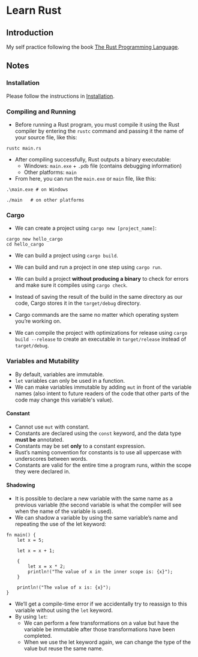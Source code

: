 # Learn Rust

## Introduction

My self practice following the book [The Rust Programming Language](https://doc.rust-lang.org/book/title-page.html).

## Notes

### Installation

Please follow the instructions in [Installation](https://doc.rust-lang.org/book/ch01-01-installation.html).

### Compiling and Running

- Before running a Rust program, you must compile it using the Rust compiler by entering the ```rustc``` command and passing it the name of your source file, like this:

```code
rustc main.rs
```

- After compiling successfully, Rust outputs a binary executable:
  - Windows: ```main.exe``` + ```.pdb``` file (contains debugging information)
  - Other platforms: ```main```
- From here, you can run the ```main.exe``` or ```main``` file, like this:

```code
.\main.exe # on Windows
```

```code
./main   # on other platforms
```

### Cargo

- We can create a project using ```cargo new [project_name]```:

```code
cargo new hello_cargo
cd hello_cargo
```

- We can build a project using ```cargo build```.

- We can build and run a project in one step using ```cargo run```.

- We can build a project **without producing a binary** to check for errors and make sure it compiles using ```cargo check```.

- Instead of saving the result of the build in the same directory as our code, Cargo stores it in the ```target/debug``` directory.

- Cargo commands are the same no matter which operating system you’re working on.

- We can compile the project with optimizations for release using ```cargo build --release``` to create an executable in ```target/release``` instead of ```target/debug```.

### Variables and Mutability

- By default, variables are immutable.
- ```let``` variables can only be used in a function.
- We can make variables immutable by adding ```mut``` in front of the variable names (also intent to future readers of the code that other parts of the code may change this variable's value).

#### Constant

- Cannot use ```mut``` with constant.
- Constants are declared using the ```const``` keyword, and the data type **must be** annotated.
- Constants may be set **only** to a constant expression.
- Rust’s naming convention for constants is to use all uppercase with underscores between words.
- Constants are valid for the entire time a program runs, within the scope they were declared in.

#### Shadowing

- It is possible to declare a new variable with the same name as a previous variable (the second variable is what the compiler will see when the name of the variable is used).
- We can shadow a variable by using the same variable’s name and repeating the use of the let keyword:

```code
fn main() {
    let x = 5;

    let x = x + 1;

    {
        let x = x * 2;
        println!("The value of x in the inner scope is: {x}");
    }

    println!("The value of x is: {x}");
}
```

- We’ll get a compile-time error if we accidentally try to reassign to this variable without using the ```let``` keyword.
- By using ```let```:
  - We can perform a few transformations on a value but have the variable be immutable after those transformations have been completed.
  - When we use the let keyword again, we can change the type of the value but reuse the same name.
